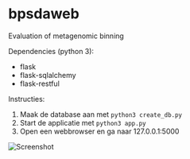# bpsdaweb
Evaluation of metagenomic binning

Dependencies (python 3):  
* flask
* flask-sqlalchemy
* flask-restful

Instructies:  
1. Maak de database aan met `python3 create_db.py`  
2. Start de applicatie met `python3 app.py`  
3. Open een webbrowser en ga naar 127.0.0.1:5000  

![Screenshot](/../screenshots/website.png?raw=true)
